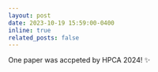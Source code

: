 ```yaml
---
layout: post
date: 2023-10-19 15:59:00-0400
inline: true
related_posts: false
---
```


One paper was accpeted by HPCA 2024! :sparkles:
